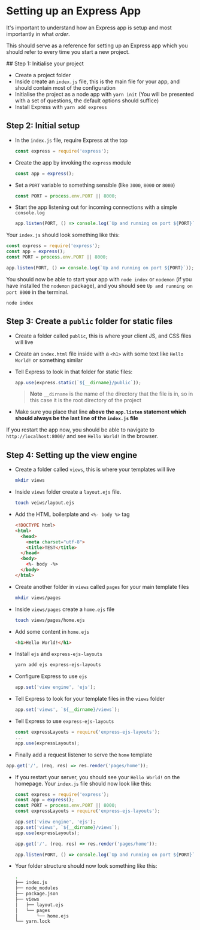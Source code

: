 # Setting up an Express App

It's important to understand how an Express app is setup and most importantly in what _order_.

This should serve as a reference for setting up an Express app which you should refer to every time you start a new project.

## Step 1: Initialise your project

- Create a project folder
- Inside create an `index.js` file, this is the main file for your app, and should contain most of the configuration
- Initialise the project as a node app with `yarn init` (You will be presented with a set of questions, the default options should suffice)
- Install Express with `yarn add express`

## Step 2: Initial setup

- In the `index.js` file, require Express at the top
  ```js
  const express = require('express');
  ```
- Create the app by invoking the `express` module
  ```js
  const app = express();
  ```
- Set a `PORT` variable to something sensible (like `3000`, `8000` or `8080`)
  ```js
  const PORT = process.env.PORT || 8000;
  ```
- Start the app listening out for incoming connections with a simple `console.log`
  ```js
  app.listen(PORT, () => console.log(`Up and running on port ${PORT}`));
  ```

Your `index.js` should look something like this:

```js
const express = require('express');
const app = express();
const PORT = process.env.PORT || 8000;

app.listen(PORT, () => console.log(`Up and running on port ${PORT}`));
```

You should now be able to start your app with `node index` or `nodemon` (if you have installed the `nodemon` package), and you should see `Up and running on port 8000` in the terminal.

```
node index
```

## Step 3: Create a `public` folder for static files

- Create a folder called `public`, this is where your client JS, and CSS files will live
- Create an `index.html` file inside with a `<h1>` with some text like `Hello World!` or something similar
- Tell Express to look in that folder for static files:
  ```js
  app.use(express.static(`${__dirname}/public`));
  ```

  >**Note** `__dirname` is the name of the directory that the file is in, so in this case it is the root directory of the project

- Make sure you place that line **above the `app.listen` statement which should always be the last line of the `index.js` file**

If you restart the app now, you should be able to navigate to `http://localhost:8000/` and see `Hello World!` in the browser.

## Step 4: Setting up the view engine

- Create a folder called `views`, this is where your templates will live
  ```sh
  mkdir views
  ```
- Inside `views` folder create a `layout.ejs` file.
  ```sh
  touch veiws/layout.ejs
  ```
- Add the HTML boilerplate and `<%- body %>` tag
  ```html
  <!DOCTYPE html>
  <html>
    <head>
      <meta charset="utf-8">
      <title>TEST</title>
    </head>
    <body>
      <%- body -%>
    </body>
  </html>
  ```
- Create another folder in `views` called `pages` for your main template files
  ```sh
  mkdir views/pages
  ```
- Inside `views/pages` create a `home.ejs` file
  ```sh
  touch views/pages/home.ejs
  ```
- Add some content in `home.ejs`
  ```html
  <h1>Hello World!</h1>
  ```
- Install `ejs` and `express-ejs-layouts`
  ```sh
  yarn add ejs express-ejs-layouts
  ```
- Configure Express to use `ejs`
  ```js
  app.set('view engine', 'ejs');
  ```
- Tell Express to look for your template files in the `views` folder
  ```js
  app.set('views', `${__dirname}/views`);
  ```
- Tell Express to use `express-ejs-layouts`
  ```js
  const expressLayouts = require('express-ejs-layouts');
  ...
  app.use(expressLayouts);
  ```
- Finally add a request listener to serve the `home` template
```js
app.get('/', (req, res) => res.render('pages/home'));
```
- If you restart your server, you should see your `Hello World!` on the homepage. Your `index.js` file should now look like this:
  ```js
  const express = require('express');
  const app = express();
  const PORT = process.env.PORT || 8000;
  const expressLayouts = require('express-ejs-layouts');

  app.set('view engine', 'ejs');
  app.set('views', `${__dirname}/views`);
  app.use(expressLayouts);

  app.get('/', (req, res) => res.render('pages/home'));

  app.listen(PORT, () => console.log(`Up and running on port ${PORT}`));
  ```
- Your folder structure should now look something like this:
  ```sh
  .
  ├── index.js
  ├── node_modules
  ├── package.json
  ├── views
  │   ├── layout.ejs
  │   └── pages
  │       └── home.ejs
  └── yarn.lock
  ```
